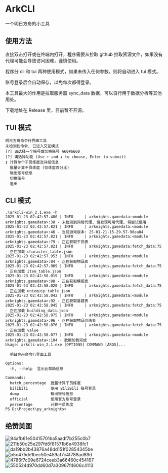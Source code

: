 # ArkCLI
一个明日方舟的小工具

## 使用方法

直接双击打开或在终端内打开，程序需要从拉取 github 拉取资源文件，如果没有代理可能会导致访问困难，谨慎使用。

程序分 cli 和 tui 两种使用模式，如果未传入任何参数，则将自动进入 tui 模式。

账号登录后会自动保存，以免每次都得登录。

本工具最大的作用是拉取服务器 sync_data 数据，可以自行用于数据分析等其他用处。

下载地址在 Release 里，目前暂不开源。

## TUI 模式

```shell
明日方舟命令行界面工具
未检测到命令, 已进入交互模式
[?] 请选择一个账号或切换账号 A60#6660
[?] 请选择功能 (Use ↑ and ↓ to choose, Enter to submit)
❯ 计算单个干员练度及详细信息
  批量计算干员练度 (仅练度百分比)
  输出账号信息
  切换账号
  退出
```


## CLI 模式

```shell
.\arkcli-win_2.1.exe -h
2025-01-23 02:42:57.480 | INFO     | arknights.gamedata:<module arknights.gamedata>:38 - 未检测到网络代理, 但发现可用代理, 将尝试使用
2025-01-23 02:42:57.821 | INFO     | arknights.gamedata:<module arknights.gamedata>:46 - 当前游戏版本: 25-01-21-15-29-57-98ea04
2025-01-23 02:42:57.821 | INFO     | arknights.gamedata:<module arknights.gamedata>:79 - 正在获取干员表
2025-01-23 02:42:57.821 | INFO     | arknights.gamedata:fetch_data:75 - 正在加载 character_table.json
2025-01-23 02:42:57.953 | INFO     | arknights.gamedata:<module arknights.gamedata>:84 - 正在获取物品表
2025-01-23 02:42:57.969 | INFO     | arknights.gamedata:fetch_data:75 - 正在加载 item_table.json
2025-01-23 02:42:58.019 | INFO     | arknights.gamedata:<module arknights.gamedata>:88 - 正在获取模组表
2025-01-23 02:42:58.020 | INFO     | arknights.gamedata:fetch_data:75 - 正在加载 uniequip_table.json
2025-01-23 02:42:58.042 | INFO     | arknights.gamedata:<module arknights.gamedata>:92 - 正在获取基建表
2025-01-23 02:42:58.045 | INFO     | arknights.gamedata:fetch_data:75 - 正在加载 building_data.json
2025-01-23 02:42:58.075 | INFO     | arknights.gamedata:<module arknights.gamedata>:96 - 正在获取物品价值表
2025-01-23 02:42:58.076 | INFO     | arknights.gamedata:fetch_data:75 - 正在加载 value
2025-01-23 02:42:58.077 | INFO     | arknights.gamedata:<module arknights.gamedata>:104 - 数据加载完成
Usage: arkcli-win_2.1.exe [OPTIONS] COMMAND [ARGS]...

  明日方舟命令行界面工具

Options:
  -h, --help  显示此帮助信息

Commands:
  batch_percentage  批量计算干员练度
  bilibili          使用 BiliBili 账号登录
  dump              输出账号信息
  official          使用官方账号登录
  percentage        计算干员练度
PS D:\Project\py_arknights>
```

## 绝赞美图

![94afb61e50415701ba5aadf7b255c0b7](https://github.com/user-attachments/assets/27af3949-db69-4a24-9555-ed0a38f5f3e4)
![211b50c25e297fd6f81571b6e4938fc1](https://github.com/user-attachments/assets/4e7e2b60-3dde-4bbc-8ef9-10b4126c156e)
![da19bb2b43876a48dd151f02854345be](https://github.com/user-attachments/assets/11a1ae19-dd97-46c4-8773-71d03e866846)
![b5c475de1bec50e459af7c4f788ad89d](https://github.com/user-attachments/assets/3596799a-083c-49f1-804c-6fd656a2e36f)
![4786f7c09e6724ceeb3a66460c454167](https://github.com/user-attachments/assets/31b542b0-f008-485b-8dd4-71c2f32f7368)
![550524d970dd60d7a30967f4606c4113](https://github.com/user-attachments/assets/eeb9cdba-b898-4d3b-96b0-02db77a1051b)
